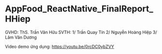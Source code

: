 # AppFood_ReactNative_FinalReport_HHiep
GVHD: ThS. Trần Văn Hữu
SVTH: 
  1/ Trần Quay Tín
  2/ Nguyễn Hoàng Hiệp
  3/ Lâm Văn Dương

Video demo ứng dụng:
https://youtu.be/0rcDC0ybZVY 
